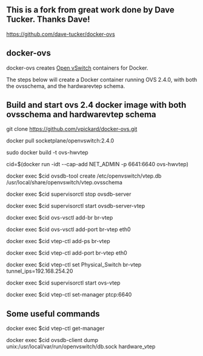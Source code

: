 This is a fork from great work done by Dave Tucker. Thanks Dave!
----------------------------------------------------------------
https://github.com/dave-tucker/docker-ovs

docker-ovs
----------

docker-ovs creates [Open vSwitch](http://openvswitch.org) containers for Docker.

The steps below will create a Docker container running OVS 2.4.0, with both
the ovsschema, and the hardwarevtep schema.


Build and start ovs 2.4 docker image with both ovsschema and hardwarevtep schema
------------------------------------------------------------------------------------------

git clone https://github.com/vpickard/docker-ovs.git

docker pull socketplane/openvswitch:2.4.0

sudo docker build -t ovs-hwvtep


cid=$(docker run -idt --cap-add NET_ADMIN -p 6641:6640 ovs-hwvtep)

docker exec $cid ovsdb-tool create /etc/openvswitch/vtep.db /usr/local/share/openvswitch/vtep.ovsschema

docker exec $cid supervisorctl stop ovsdb-server

docker exec $cid supervisorctl start ovsdb-server-vtep

docker exec $cid ovs-vsctl add-br br-vtep

docker exec $cid ovs-vsctl add-port br-vtep eth0

docker exec $cid vtep-ctl add-ps br-vtep

docker exec $cid vtep-ctl add-port br-vtep eth0

docker exec $cid vtep-ctl set Physical_Switch br-vtep tunnel_ips=192.168.254.20

docker exec $cid supervisorctl start ovs-vtep

docker exec $cid vtep-ctl set-manager ptcp:6640

Some useful commands
--------------------
docker exec $cid vtep-ctl get-manager

docker exec $cid ovsdb-client dump unix:/usr/local/var/run/openvswitch/db.sock hardware_vtep
